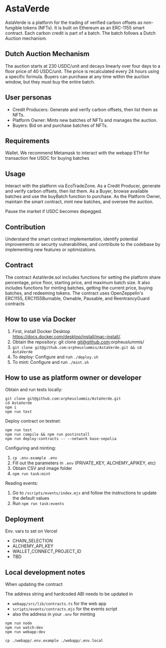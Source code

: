 # AstaVerde

AstaVerde is a platform for the trading of verified carbon offsets as
non-fungible tokens (NFTs). It is built on Ethereum as an ERC-1155 smart
contract. Each carbon credit is part of a batch. The batch follows a Dutch
Auction mechanism.

## Dutch Auction Mechanism

The auction starts at 230 USDC/unit and decays linearly over four days to a
floor price of 40 USDC/unit. The price is recalculated every 24 hours using a
specific formula. Buyers can purchase at any time within the auction window, but
they must buy the entire batch.

## User personas

-   Credit Producers: Generate and verify carbon offsets, then list them as NFTs.
-   Platform Owner: Mints new batches of NFTs and manages the auction.
-   Buyers: Bid on and purchase batches of NFTs.

## Requirements

Wallet. We recommend Metamask to interact with the webapp ETH for transaction
fee USDC for buying batches

## Usage

Interact with the platform via EcoTradeZone. As a Credit Producer, generate and
verify carbon offsets, then list them. As a Buyer, browse available batches and
use the buyBatch function to purchase. As the Platform Owner, maintain the smart
contract, mint new batches, and oversee the auction.

Pause the market if USDC becomes depegged.

## Contribution

Understand the smart contract implementation, identify potential improvements or
security vulnerabilities, and contribute to the codebase by implementing new
features or optimizations.

## Contract

The contract AstaVerde.sol includes functions for setting the platform share
percentage, price floor, starting price, and maximum batch size. It also
includes functions for minting batches, getting the current price, buying
batches, and redeeming tokens. The contract uses OpenZeppelin's ERC1155,
ERC1155Burnable, Ownable, Pausable, and ReentrancyGuard contracts

## How to use via Docker

1. First, install Docker Desktop
   https://docs.docker.com/desktop/install/mac-install/.
2. Obtain the repository: git clone git@github.com:orpheuslummis/
3. `git clone git@github.com:orpheuslummis/AstaVerde.git && cd AstaVerde`
4. To deploy: Configure and run `./deploy.sh`
5. To mint: Configure and run `./mint.sh`

## How to use as platform owner or developer

Obtain and run tests locally:

```shell
git clone git@github.com:orpheuslummis/AstaVerde.git
cd AstaVerde
npm i
npm run test
```

Deploy contract on testnet:

```shell
npm run test
npm run compile && npm run postinstall
npm run deploy:contracts -- --network base-sepolia
```

Configuring and minting:

1. `cp .env.example .env`
2. Fill out the parameters in `.env` (PRIVATE_KEY, ALCHEMY_APIKEY, etc)
3. Obtain CSV and image folder
4. `npm run task:mint`

Reading events:

1. Go to `/scripts/events/index.mjs` and follow the instructions to update the
   default values
2. Run `npm run task:events`

## Deployment

Env. vars to set on Vercel

-   CHAIN_SELECTION
-   ALCHEMY_API_KEY
-   WALLET_CONNECT_PROJECT_ID
-   TBD

## Local development notes

When updating the contract

The address string and hardcoded ABI needs to be updated in

-   `webapp/src/lib/contracts.ts` for the web app
-   `scripts/events/contracts.mjs` for the events script
-   also the address in your `.env` for minting

```
npm run node
npm run watch:dev
npm run webapp:dev
```

```
cp ./webapp/.env.example ./webapp/.env.local
```
